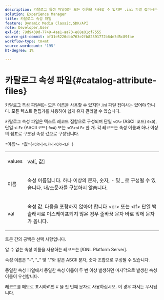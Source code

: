 ```yaml
---
description: 카탈로그 특성 파일에는 모든 이름을 사용할 수 있지만 .ini 파일 접미사는 있어야 합니다. 모든 텍스트 편집기를 사용하여 쉽게 유지 관리할 수 있습니다.
solution: Experience Manager
title: 카탈로그 속성 파일
feature: Dynamic Media Classic,SDK/API
role: Developer,User
exl-id: 79d9439d-7749-4ae1-aa73-e88e01cf7555
source-git-commit: bf31e5226cbb763e2fb82391772b64e5d5c89fae
workflow-type: tm+mt
source-wordcount: '195'
ht-degree: 1%

---
```


# 카탈로그 속성 파일{#catalog-attribute-files}

카탈로그 특성 파일에는 모든 이름을 사용할 수 있지만 .ini 파일 접미사는 있어야 합니다. 모든 텍스트 편집기를 사용하여 쉽게 유지 관리할 수 있습니다.

카탈로그 속성 파일은 텍스트 레코드 집합으로 구성되며 단일 `<CR>` (ASCII 코드) `0xD`), 단일 `<LF>` (ASCII 코드) `0xA`) 또는 `<CR><LF>` 한 개. 각 레코드는 속성 이름과 하나 이상의 쉼표로 구분된 속성 값으로 구성됩니다.

`*`이름`*= *`값`*{<CR>|<LF>|<CR><LF }`

<table id="simpletable_0F879121670046AE9414298725961303"> 
 <tr class="strow"> 
  <td class="stentry"> <p><span class="varname"> values</span> </p> </td> 
  <td class="stentry"> <p><span class="codeph"> <span class="varname"> val</span>[,<span class="varname"> 값</span>]</span> </p> </td> 
 </tr> 
 <tr class="strow"> 
  <td class="stentry"> <p><span class="varname"> 이름</span> </p> </td> 
  <td class="stentry"> <p>속성 이름입니다. 하나 이상의 문자, 숫자, - 및 _ 로 구성될 수 있습니다. 대/소문자를 구분하지 않습니다. </p></td> 
 </tr> 
 <tr class="strow"> 
  <td class="stentry"> <p><span class="varname"> val</span> </p></td> 
  <td class="stentry"> <p>속성 값. 다음을 포함하지 않아야 합니다 <span class="codeph"> &lt;cr&gt;</span> 또는 <span class="codeph"> &lt;lf&gt;</span> 단일 백슬래시로 이스케이프되지 않은 경우 줄바꿈 문자 바로 앞에 문자가 옵니다. </p></td> 
 </tr> 
</table>

토큰 간의 공백은 선택 사항입니다.

알 수 없는 속성 이름을 사용하는 레코드는 [!DNL Platform Server].

속성 이름은 &quot;-&quot;, &quot;_&quot; 및 &quot;.&quot;와 같은 ASCII 문자, 숫자 조합으로 구성될 수 있습니다.

동일한 속성 파일에서 동일한 속성 이름이 두 번 이상 발생하면 마지막으로 발생한 속성 이름이 우선합니다.

레코드를 메모로 표시하려면 # 을 첫 번째 문자로 사용하십시오. 이 경우 파서는 무시됩니다.
